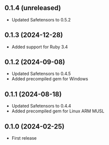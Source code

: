 ## 0.1.4 (unreleased)

- Updated Safetensors to 0.5.2

## 0.1.3 (2024-12-28)

- Added support for Ruby 3.4

## 0.1.2 (2024-09-08)

- Updated Safetensors to 0.4.5
- Added precompiled gem for Windows

## 0.1.1 (2024-08-18)

- Updated Safetensors to 0.4.4
- Added precompiled gem for Linux ARM MUSL

## 0.1.0 (2024-02-25)

- First release
